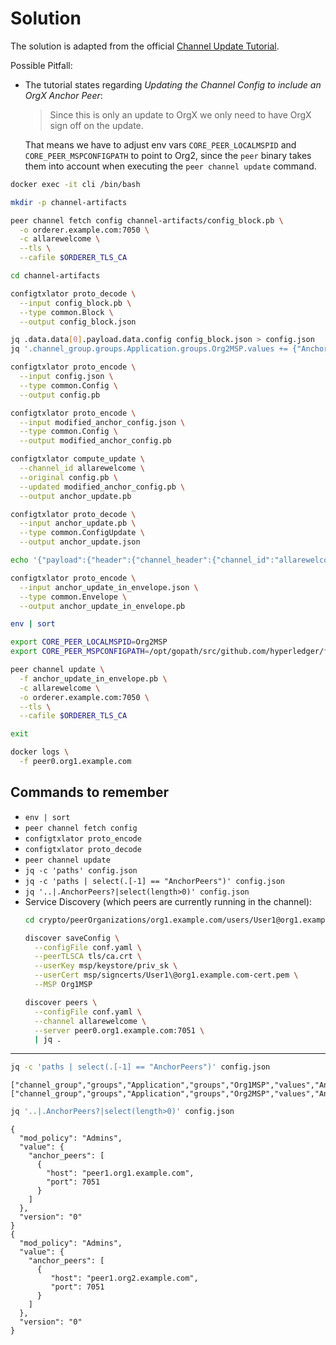 # Solution
The solution is adapted from the official [Channel Update Tutorial](https://hyperledger-fabric.readthedocs.io/en/release-2.2/channel_update_tutorial.html#updating-the-channel-config-to-include-an-org3-anchor-peer-optional).

Possible Pitfall:
- The tutorial states regarding _Updating the Channel Config to include an OrgX Anchor Peer_:
  
  > Since this is only an update to OrgX we only need to have OrgX sign off on the update.
  
  That means we have to adjust env vars `CORE_PEER_LOCALMSPID` and `CORE_PEER_MSPCONFIGPATH` to point to Org2,
  since the `peer` binary takes them into account when executing the `peer channel update` command. 

```sh
docker exec -it cli /bin/bash

mkdir -p channel-artifacts

peer channel fetch config channel-artifacts/config_block.pb \
  -o orderer.example.com:7050 \
  -c allarewelcome \
  --tls \
  --cafile $ORDERER_TLS_CA

cd channel-artifacts

configtxlator proto_decode \
  --input config_block.pb \
  --type common.Block \
  --output config_block.json

jq .data.data[0].payload.data.config config_block.json > config.json
jq '.channel_group.groups.Application.groups.Org2MSP.values += {"AnchorPeers":{"mod_policy": "Admins","value":{"anchor_peers": [{"host": "peer0.org2.example.com","port": 7051},{"host": "peer1.org2.example.com","port": 7051}]},"version": "0"}}' config.json > modified_anchor_config.json

configtxlator proto_encode \
  --input config.json \
  --type common.Config \
  --output config.pb

configtxlator proto_encode \
  --input modified_anchor_config.json \
  --type common.Config \
  --output modified_anchor_config.pb

configtxlator compute_update \
  --channel_id allarewelcome \
  --original config.pb \
  --updated modified_anchor_config.pb \
  --output anchor_update.pb

configtxlator proto_decode \
  --input anchor_update.pb \
  --type common.ConfigUpdate \
  --output anchor_update.json

echo '{"payload":{"header":{"channel_header":{"channel_id":"allarewelcome", "type":2}},"data":{"config_update":'$(cat anchor_update.json)'}}}' | jq . > anchor_update_in_envelope.json

configtxlator proto_encode \
  --input anchor_update_in_envelope.json \
  --type common.Envelope \
  --output anchor_update_in_envelope.pb

env | sort

export CORE_PEER_LOCALMSPID=Org2MSP
export CORE_PEER_MSPCONFIGPATH=/opt/gopath/src/github.com/hyperledger/fabric/peer/crypto/peerOrganizations/org2.example.com/users/Admin@org2.example.com/msp

peer channel update \
  -f anchor_update_in_envelope.pb \
  -c allarewelcome \
  -o orderer.example.com:7050 \
  --tls \
  --cafile $ORDERER_TLS_CA

exit

docker logs \
  -f peer0.org1.example.com
```

## Commands to remember
- `env | sort`
- `peer channel fetch config`
- `configtxlator proto_encode`
- `configtxlator proto_decode`
- `peer channel update`
- `jq -c 'paths' config.json`
- `jq -c 'paths | select(.[-1] == "AnchorPeers")' config.json`
- `jq '..|.AnchorPeers?|select(length>0)' config.json`
- Service Discovery (which peers are currently running in the channel):
  ```sh
  cd crypto/peerOrganizations/org1.example.com/users/User1@org1.example.com
  
  discover saveConfig \
    --configFile conf.yaml \
    --peerTLSCA tls/ca.crt \
    --userKey msp/keystore/priv_sk \
    --userCert msp/signcerts/User1\@org1.example.com-cert.pem \
    --MSP Org1MSP
  
  discover peers \
    --configFile conf.yaml \
    --channel allarewelcome \
    --server peer0.org1.example.com:7051 \
    | jq .
  ```

---

```sh
jq -c 'paths | select(.[-1] == "AnchorPeers")' config.json
```
```text
["channel_group","groups","Application","groups","Org1MSP","values","AnchorPeers"]
["channel_group","groups","Application","groups","Org2MSP","values","AnchorPeers"]
```

```sh
jq '..|.AnchorPeers?|select(length>0)' config.json
```
```text
{
  "mod_policy": "Admins",
  "value": {
    "anchor_peers": [
      {
        "host": "peer1.org1.example.com",
        "port": 7051
      }
    ]
  },
  "version": "0"
}
{
  "mod_policy": "Admins",
  "value": {
    "anchor_peers": [
      {
         "host": "peer1.org2.example.com",
         "port": 7051
      }
    ]
  },
  "version": "0"
}
```
